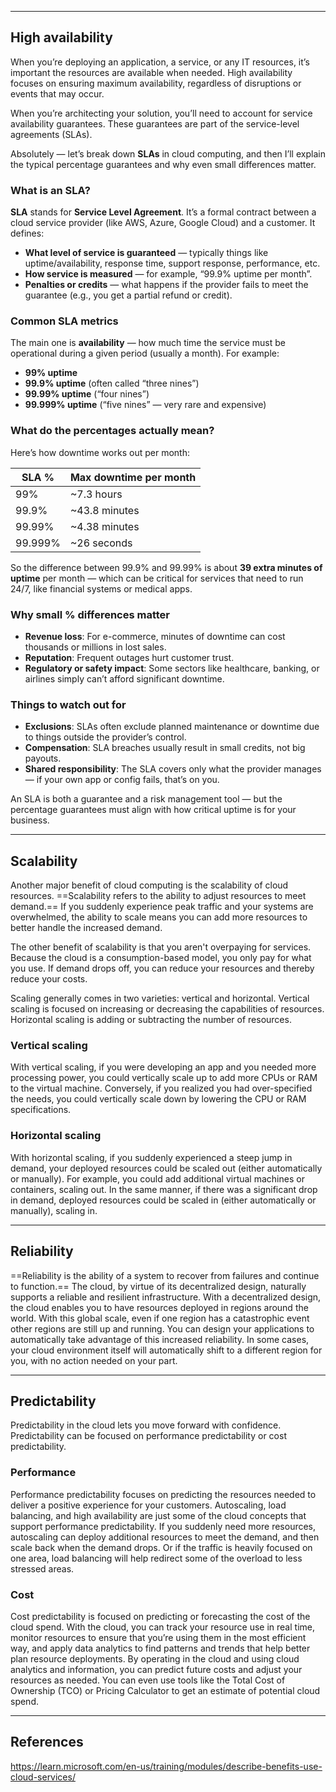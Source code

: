
---

## High availability

When you’re deploying an application, a service, or any IT resources, it’s important the resources are available when needed. High availability focuses on ensuring maximum availability, regardless of disruptions or events that may occur.

When you’re architecting your solution, you’ll need to account for service availability guarantees. These guarantees are part of the service-level agreements (SLAs).

Absolutely — let’s break down **SLAs** in cloud computing, and then I’ll explain the typical percentage guarantees and why even small differences matter.


### What is an SLA?

**SLA** stands for **Service Level Agreement**. It’s a formal contract between a cloud service provider (like AWS, Azure, Google Cloud) and a customer. It defines:
- **What level of service is guaranteed** — typically things like uptime/availability, response time, support response, performance, etc.
- **How service is measured** — for example, “99.9% uptime per month”.
- **Penalties or credits** — what happens if the provider fails to meet the guarantee (e.g., you get a partial refund or credit).

### Common SLA metrics

The main one is **availability** — how much time the service must be operational during a given period (usually a month).
For example:
- **99% uptime**
- **99.9% uptime** (often called “three nines”)
- **99.99% uptime** (“four nines”)
- **99.999% uptime** (“five nines” — very rare and expensive)


### What do the percentages actually mean?

Here’s how downtime works out per month:

|SLA %|Max downtime per month|
|---|---|
|99%|~7.3 hours|
|99.9%|~43.8 minutes|
|99.99%|~4.38 minutes|
|99.999%|~26 seconds|

So the difference between 99.9% and 99.99% is about **39 extra minutes of uptime** per month — which can be critical for services that need to run 24/7, like financial systems or medical apps.


### Why small % differences matter

- **Revenue loss**: For e-commerce, minutes of downtime can cost thousands or millions in lost sales.
- **Reputation**: Frequent outages hurt customer trust.
- **Regulatory or safety impact**: Some sectors like healthcare, banking, or airlines simply can’t afford significant downtime.


### Things to watch out for

- **Exclusions**: SLAs often exclude planned maintenance or downtime due to things outside the provider’s control.
- **Compensation**: SLA breaches usually result in small credits, not big payouts.
- **Shared responsibility**: The SLA covers only what the provider manages — if your own app or config fails, that’s on you.


An SLA is both a guarantee and a risk management tool — but the percentage guarantees must align with how critical uptime is for your business.

---

## Scalability

Another major benefit of cloud computing is the scalability of cloud resources. ==Scalability refers to the ability to adjust resources to meet demand.== If you suddenly experience peak traffic and your systems are overwhelmed, the ability to scale means you can add more resources to better handle the increased demand.

The other benefit of scalability is that you aren't overpaying for services. Because the cloud is a consumption-based model, you only pay for what you use. If demand drops off, you can reduce your resources and thereby reduce your costs.

Scaling generally comes in two varieties: vertical and horizontal. Vertical scaling is focused on increasing or decreasing the capabilities of resources. Horizontal scaling is adding or subtracting the number of resources.

### Vertical scaling

With vertical scaling, if you were developing an app and you needed more processing power, you could vertically scale up to add more CPUs or RAM to the virtual machine. Conversely, if you realized you had over-specified the needs, you could vertically scale down by lowering the CPU or RAM specifications.

### Horizontal scaling

With horizontal scaling, if you suddenly experienced a steep jump in demand, your deployed resources could be scaled out (either automatically or manually). For example, you could add additional virtual machines or containers, scaling out. In the same manner, if there was a significant drop in demand, deployed resources could be scaled in (either automatically or manually), scaling in.


---

## Reliability

==Reliability is the ability of a system to recover from failures and continue to function.== 
The cloud, by virtue of its decentralized design, naturally supports a reliable and resilient infrastructure. With a decentralized design, the cloud enables you to have resources deployed in regions around the world. With this global scale, even if one region has a catastrophic event other regions are still up and running. You can design your applications to automatically take advantage of this increased reliability. In some cases, your cloud environment itself will automatically shift to a different region for you, with no action needed on your part. 

---

## Predictability

Predictability in the cloud lets you move forward with confidence. Predictability can be focused on performance predictability or cost predictability.

### Performance

Performance predictability focuses on predicting the resources needed to deliver a positive experience for your customers. Autoscaling, load balancing, and high availability are just some of the cloud concepts that support performance predictability. If you suddenly need more resources, autoscaling can deploy additional resources to meet the demand, and then scale back when the demand drops. Or if the traffic is heavily focused on one area, load balancing will help redirect some of the overload to less stressed areas.

### Cost

Cost predictability is focused on predicting or forecasting the cost of the cloud spend. With the cloud, you can track your resource use in real time, monitor resources to ensure that you’re using them in the most efficient way, and apply data analytics to find patterns and trends that help better plan resource deployments. By operating in the cloud and using cloud analytics and information, you can predict future costs and adjust your resources as needed. You can even use tools like the Total Cost of Ownership (TCO) or Pricing Calculator to get an estimate of potential cloud spend.

---

## References

https://learn.microsoft.com/en-us/training/modules/describe-benefits-use-cloud-services/